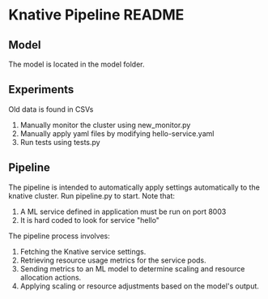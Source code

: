 # Knative Pipeline README

## Model

The model is located in the model folder.

## Experiments

Old data is found in CSVs

1. Manually monitor the cluster using new_monitor.py
2. Manually apply yaml files by modifying hello-service.yaml
3. Run tests using tests.py

## Pipeline
The pipeline is intended to automatically apply settings automatically to the knative cluster. Run pipeline.py to start. Note that:
1. A ML service defined in application must be run on port 8003
2. It is hard coded to look for service "hello"

The pipeline process involves:
1. Fetching the Knative service settings.
2. Retrieving resource usage metrics for the service pods.
3. Sending metrics to an ML model to determine scaling and resource allocation actions.
4. Applying scaling or resource adjustments based on the model's output.